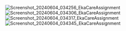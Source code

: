 ![Screenshot_20240604_034256_EkaCareAssignment](https://github.com/predator313/EkaCareAssignment/assets/81215038/5ab2ac16-6e75-4fab-8f58-9d4c6766fa75)
![Screenshot_20240604_034306_EkaCareAssignment](https://github.com/predator313/EkaCareAssignment/assets/81215038/707b62c9-9c9b-4924-bdfd-d84da82b98a2)
![Screenshot_20240604_034317_EkaCareAssignment](https://github.com/predator313/EkaCareAssignment/assets/81215038/79cc00a6-7e61-4be1-9438-bf6d7c46fbd1)
![Screenshot_20240604_034345_EkaCareAssignment](https://github.com/predator313/EkaCareAssignment/assets/81215038/ec47a4c3-3af9-41ed-a214-13cf5eb2e652)






